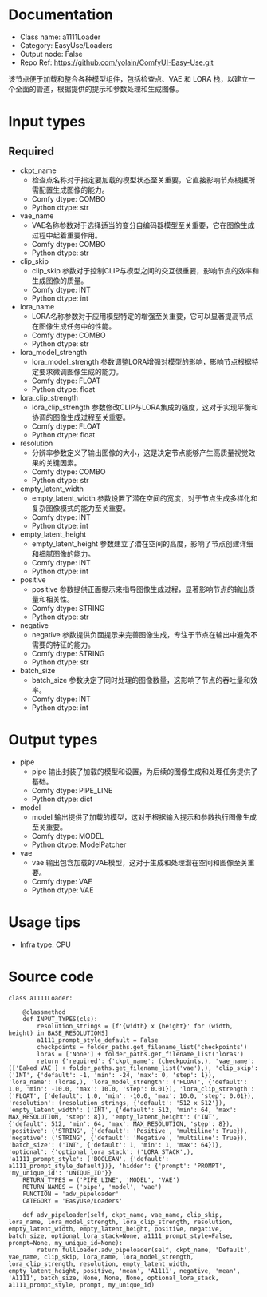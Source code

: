 # Documentation
- Class name: a1111Loader
- Category: EasyUse/Loaders
- Output node: False
- Repo Ref: https://github.com/yolain/ComfyUI-Easy-Use.git

该节点便于加载和整合各种模型组件，包括检查点、VAE 和 LORA 栈，以建立一个全面的管道，根据提供的提示和参数处理和生成图像。

# Input types
## Required
- ckpt_name
    - 检查点名称对于指定要加载的模型状态至关重要，它直接影响节点根据所需配置生成图像的能力。
    - Comfy dtype: COMBO
    - Python dtype: str
- vae_name
    - VAE名称参数对于选择适当的变分自编码器模型至关重要，它在图像生成过程中起着重要作用。
    - Comfy dtype: COMBO
    - Python dtype: str
- clip_skip
    - clip_skip 参数对于控制CLIP与模型之间的交互很重要，影响节点的效率和生成图像的质量。
    - Comfy dtype: INT
    - Python dtype: int
- lora_name
    - LORA名称参数对于应用模型特定的增强至关重要，它可以显著提高节点在图像生成任务中的性能。
    - Comfy dtype: COMBO
    - Python dtype: str
- lora_model_strength
    - lora_model_strength 参数调整LORA增强对模型的影响，影响节点根据特定要求微调图像生成的能力。
    - Comfy dtype: FLOAT
    - Python dtype: float
- lora_clip_strength
    - lora_clip_strength 参数修改CLIP与LORA集成的强度，这对于实现平衡和协调的图像生成过程至关重要。
    - Comfy dtype: FLOAT
    - Python dtype: float
- resolution
    - 分辨率参数定义了输出图像的大小，这是决定节点能够产生高质量视觉效果的关键因素。
    - Comfy dtype: COMBO
    - Python dtype: str
- empty_latent_width
    - empty_latent_width 参数设置了潜在空间的宽度，对于节点生成多样化和复杂图像模式的能力至关重要。
    - Comfy dtype: INT
    - Python dtype: int
- empty_latent_height
    - empty_latent_height 参数建立了潜在空间的高度，影响了节点创建详细和细腻图像的能力。
    - Comfy dtype: INT
    - Python dtype: int
- positive
    - positive 参数提供正面提示来指导图像生成过程，显著影响节点的输出质量和相关性。
    - Comfy dtype: STRING
    - Python dtype: str
- negative
    - negative 参数提供负面提示来完善图像生成，专注于节点在输出中避免不需要的特征的能力。
    - Comfy dtype: STRING
    - Python dtype: str
- batch_size
    - batch_size 参数决定了同时处理的图像数量，这影响了节点的吞吐量和效率。
    - Comfy dtype: INT
    - Python dtype: int

# Output types
- pipe
    - pipe 输出封装了加载的模型和设置，为后续的图像生成和处理任务提供了基础。
    - Comfy dtype: PIPE_LINE
    - Python dtype: dict
- model
    - model 输出提供了加载的模型，这对于根据输入提示和参数执行图像生成至关重要。
    - Comfy dtype: MODEL
    - Python dtype: ModelPatcher
- vae
    - vae 输出包含加载的VAE模型，这对于生成和处理潜在空间和图像至关重要。
    - Comfy dtype: VAE
    - Python dtype: VAE

# Usage tips
- Infra type: CPU

# Source code
```
class a1111Loader:

    @classmethod
    def INPUT_TYPES(cls):
        resolution_strings = [f'{width} x {height}' for (width, height) in BASE_RESOLUTIONS]
        a1111_prompt_style_default = False
        checkpoints = folder_paths.get_filename_list('checkpoints')
        loras = ['None'] + folder_paths.get_filename_list('loras')
        return {'required': {'ckpt_name': (checkpoints,), 'vae_name': (['Baked VAE'] + folder_paths.get_filename_list('vae'),), 'clip_skip': ('INT', {'default': -1, 'min': -24, 'max': 0, 'step': 1}), 'lora_name': (loras,), 'lora_model_strength': ('FLOAT', {'default': 1.0, 'min': -10.0, 'max': 10.0, 'step': 0.01}), 'lora_clip_strength': ('FLOAT', {'default': 1.0, 'min': -10.0, 'max': 10.0, 'step': 0.01}), 'resolution': (resolution_strings, {'default': '512 x 512'}), 'empty_latent_width': ('INT', {'default': 512, 'min': 64, 'max': MAX_RESOLUTION, 'step': 8}), 'empty_latent_height': ('INT', {'default': 512, 'min': 64, 'max': MAX_RESOLUTION, 'step': 8}), 'positive': ('STRING', {'default': 'Positive', 'multiline': True}), 'negative': ('STRING', {'default': 'Negative', 'multiline': True}), 'batch_size': ('INT', {'default': 1, 'min': 1, 'max': 64})}, 'optional': {'optional_lora_stack': ('LORA_STACK',), 'a1111_prompt_style': ('BOOLEAN', {'default': a1111_prompt_style_default})}, 'hidden': {'prompt': 'PROMPT', 'my_unique_id': 'UNIQUE_ID'}}
    RETURN_TYPES = ('PIPE_LINE', 'MODEL', 'VAE')
    RETURN_NAMES = ('pipe', 'model', 'vae')
    FUNCTION = 'adv_pipeloader'
    CATEGORY = 'EasyUse/Loaders'

    def adv_pipeloader(self, ckpt_name, vae_name, clip_skip, lora_name, lora_model_strength, lora_clip_strength, resolution, empty_latent_width, empty_latent_height, positive, negative, batch_size, optional_lora_stack=None, a1111_prompt_style=False, prompt=None, my_unique_id=None):
        return fullLoader.adv_pipeloader(self, ckpt_name, 'Default', vae_name, clip_skip, lora_name, lora_model_strength, lora_clip_strength, resolution, empty_latent_width, empty_latent_height, positive, 'mean', 'A1111', negative, 'mean', 'A1111', batch_size, None, None, None, optional_lora_stack, a1111_prompt_style, prompt, my_unique_id)
```